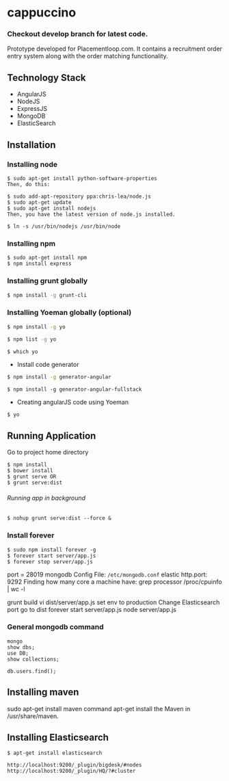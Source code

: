 # cappuccino
### Checkout develop branch for latest code.

Prototype developed for Placementloop.com. It contains a recruitment order entry system along with the order matching functionality.
## Technology Stack
- AngularJS
- NodeJS
- ExpressJS
- MongoDB
- ElasticSearch


## Installation

### Installing node

```
$ sudo apt-get install python-software-properties
Then, do this:

$ sudo add-apt-repository ppa:chris-lea/node.js
$ sudo apt-get update
$ sudo apt-get install nodejs
Then, you have the latest version of node.js installed.

$ ln -s /usr/bin/nodejs /usr/bin/node
```

### Installing npm
```
$ sudo apt-get install npm
$ npm install express
```

### Installing grunt globally

```bash
$ npm install -g grunt-cli
```

### Installing Yoeman globally (optional)

```bash
$ npm install -g yo

$ npm list -g yo

$ which yo
```
- Install code generator

```bash
$ npm install -g generator-angular
```

```
$ npm install -g generator-angular-fullstack
```

- Creating angularJS code using Yoeman

```
$ yo
```

## Running Application

Go to project home directory

```
$ npm install
$ bower install
$ grunt serve OR
$ grunt serve:dist
```
###### Running app in background
```
$ nohup grunt serve:dist --force &
```

### Install forever
```
$ sudo npm install forever -g
$ forever start server/app.js
$ forever stop server/app.js
```
port = 28019
mongodb Config File: `/etc/mongodb.conf`
elastic http.port: 9292
Finding how many core a machine have: grep processor /proc/cpuinfo | wc -l

grunt build
vi dist/server/app.js
set env to production
Change Elasticsearch port
go to dist
forever start server/app.js
node server/app.js
### General mongodb command

```
mongo
show dbs;
use DB;
show collections;

db.users.find();

```
## Installing maven
sudo apt-get install maven
command apt-get install the Maven in /usr/share/maven.

## Installing Elasticsearch

```
$ apt-get install elasticsearch

http://localhost:9200/_plugin/bigdesk/#nodes
http://localhost:9200/_plugin/HQ/?#cluster
```





